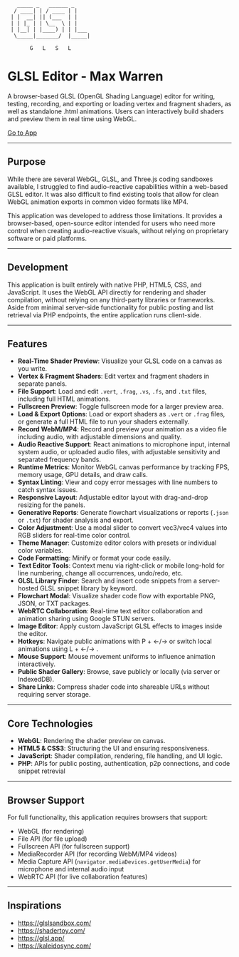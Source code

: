 ```
   _____ _   ______ _
  / ____| | / ____ | |
 | |  __| || (___  | |
 | | |_ | | \__  \ | |
 | |__| | |____) | | |___ 
  \_____|_______/  |_____|
                            
       G   L   S   L 

```

# GLSL Editor - Max Warren

A browser-based GLSL (OpenGL Shading Language) editor for writing, testing, recording, and exporting or loading vertex and fragment shaders, as well as standalone .html animations. Users can interactively build shaders and preview them in real time using WebGL.

[Go to App](https://max.wuaze.com/glsl)

---

## Purpose

While there are several WebGL, GLSL, and Three.js coding sandboxes available, I struggled to find audio-reactive capabilities within a web-based GLSL editor. It was also difficult to find existing tools that allow for clean WebGL animation exports in common video formats like MP4.

This application was developed to address those limitations. It provides a browser-based, open-source editor intended for users who need more control when creating audio-reactive visuals, without relying on proprietary software or paid platforms.

---

## Development

This application is built entirely with native PHP, HTML5, CSS, and JavaScript. It uses the WebGL API directly for rendering and shader compilation, without relying on any third-party libraries or frameworks. Aside from minimal server-side functionality for public posting and list retrieval via PHP endpoints, the entire application runs client-side.

---

## Features

- **Real-Time Shader Preview**: Visualize your GLSL code on a canvas as you write.
- **Vertex & Fragment Shaders**: Edit vertex and fragment shaders in separate panels.
- **File Support**: Load and edit `.vert`, `.frag`, `.vs`, `.fs`, and `.txt` files, including full HTML animations.
- **Fullscreen Preview**: Toggle fullscreen mode for a larger preview area.
- **Load & Export Options**: Load or export shaders as `.vert` or `.frag` files, or generate a full HTML file to run your shaders externally.
- **Record WebM/MP4**: Record and preview your animation as a video file including audio, with adjustable dimensions and quality.
- **Audio Reactive Support**: React animations to microphone input, internal system audio, or uploaded audio files, with adjustable sensitivity and separated frequency bands.
- **Runtime Metrics**: Monitor WebGL canvas performance by tracking FPS, memory usage, GPU details, and draw calls.
- **Syntax Linting**: View and copy error messages with line numbers to catch syntax issues.
- **Responsive Layout**: Adjustable editor layout with drag-and-drop resizing for the panels.
- **Generative Reports**: Generate flowchart visualizations or reports (`.json` or `.txt`) for shader analysis and export.
- **Color Adjustment**: Use a modal slider to convert vec3/vec4 values into RGB sliders for real-time color control.
- **Theme Manager**: Customize editor colors with presets or individual color variables.  
- **Code Formatting**: Minify or format your code easily.
- **Text Editor Tools**: Context menu via right-click or mobile long-hold for line numbering, change all occurrences, undo/redo, etc.
- **GLSL Library Finder**: Search and insert code snippets from a server-hosted GLSL snippet library by keyword.
- **Flowchart Modal**: Visualize shader code flow with exportable PNG, JSON, or TXT packages.
- **WebRTC Collaboration**: Real-time text editor collaboration and animation sharing using Google STUN servers.
- **Image Editor**: Apply custom JavaScript GLSL effects to images inside the editor.
- **Hotkeys**: Navigate public animations with P + ←/→ or switch local animations using L + ←/→ .
- **Mouse Support**: Mouse movement uniforms to influence animation interactively.
- **Public Shader Gallery**: Browse, save publicly or locally (via server or IndexedDB).
- **Share Links**: Compress shader code into shareable URLs without requiring server storage.

---

## Core Technologies

- **WebGL**: Rendering the shader preview on canvas.  
- **HTML5 & CSS3**: Structuring the UI and ensuring responsiveness.  
- **JavaScript**: Shader compilation, rendering, file handling, and UI logic.  
- **PHP**: APIs for public posting, authentication, p2p connections, and code snippet retrevial

---

## Browser Support

For full functionality, this application requires browsers that support:

- WebGL (for rendering)  
- File API (for file upload)  
- Fullscreen API (for fullscreen support)  
- MediaRecorder API (for recording WebM/MP4 videos)  
- Media Capture API (`navigator.mediaDevices.getUserMedia`) for microphone and internal audio input  
- WebRTC API (for live collaboration features)

---

## Inspirations

- https://glslsandbox.com/  
- https://shadertoy.com/  
- https://glsl.app/  
- https://kaleidosync.com/